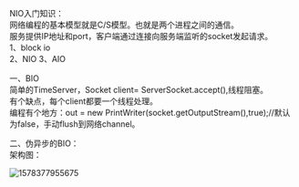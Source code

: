 NIO入门知识：  
网络编程的基本模型就是C/S模型。也就是两个进程之间的通信。  
服务提供IP地址和port，客户端通过连接向服务端监听的socket发起请求。    
1、block io  
2、NIO
3、AIO

一、BIO  
简单的TimeServer，Socket client= ServerSocket.accept(),线程阻塞。  
有个缺点，每个client都要一个线程处理。  
编程有个地方：out = new PrintWriter(socket.getOutputStream(),true);//默认为false，手动flush到网络channel。    

二、伪异步的BIO：  
架构图：    

![1578377955675](resources/伪异步/png)
